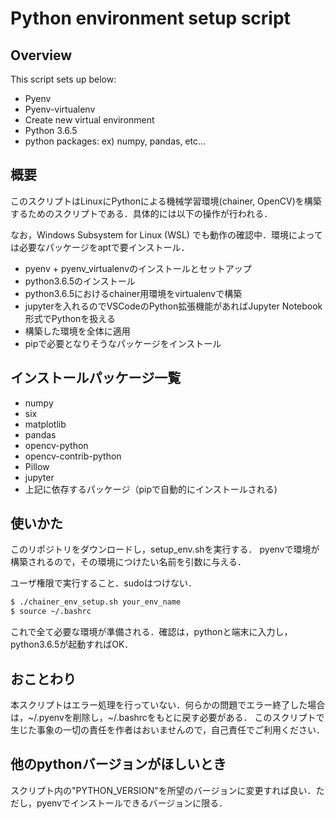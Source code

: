 Python environment setup script
=====

## Overview
This script sets up below:

- Pyenv
- Pyenv-virtualenv
- Create new virtual environment
- Python 3.6.5
- python packages: ex) numpy, pandas, etc...

## 概要
このスクリプトはLinuxにPythonによる機械学習環境(chainer, OpenCV)を構築するためのスクリプトである．具体的には以下の操作が行われる．

なお，Windows Subsystem for Linux (WSL) でも動作の確認中．環境によっては必要なパッケージをaptで要インストール．

- pyenv + pyenv_virtualenvのインストールとセットアップ
- python3.6.5のインストール
- python3.6.5におけるchainer用環境をvirtualenvで構築
- jupyterを入れるのでVSCodeのPython拡張機能があればJupyter Notebook形式でPythonを扱える
- 構築した環境を全体に適用
- pipで必要となりそうなパッケージをインストール

## インストールパッケージ一覧
- numpy
- six
- matplotlib
- pandas
- opencv-python
- opencv-contrib-python
- Pillow
- jupyter
- 上記に依存するパッケージ（pipで自動的にインストールされる)

## 使いかた
このリポジトリをダウンロードし，setup_env.shを実行する．
pyenvで環境が構築されるので，その環境につけたい名前を引数に与える．

ユーザ権限で実行すること．sudoはつけない．

```sh
$ ./chainer_env_setup.sh your_env_name
$ source ~/.bashrc
```
これで全て必要な環境が準備される．確認は，pythonと端末に入力し，python3.6.5が起動すればOK．

## おことわり
本スクリプトはエラー処理を行っていない．何らかの問題でエラー終了した場合は，~/.pyenvを削除し，~/.bashrcをもとに戻す必要がある．
このスクリプトで生じた事象の一切の責任を作者はおいませんので，自己責任でご利用ください．

## 他のpythonバージョンがほしいとき
スクリプト内の"PYTHON_VERSION"を所望のバージョンに変更すれば良い．ただし，pyenvでインストールできるバージョンに限る．